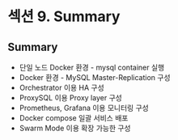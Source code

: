 # 섹션 9. Summary

## Summary
- 단일 노드 Docker 환경 - mysql container 실행
- Docker 환경 - MySQL Master-Replication 구성
- Orchestrator 이용 HA 구성
- ProxySQL 이용 Proxy layer 구성
- Prometheus, Grafana 이용 모니터링 구성
- Docker compose 일괄 서비스 배포
- Swarm Mode 이용 확장 가능한 구성